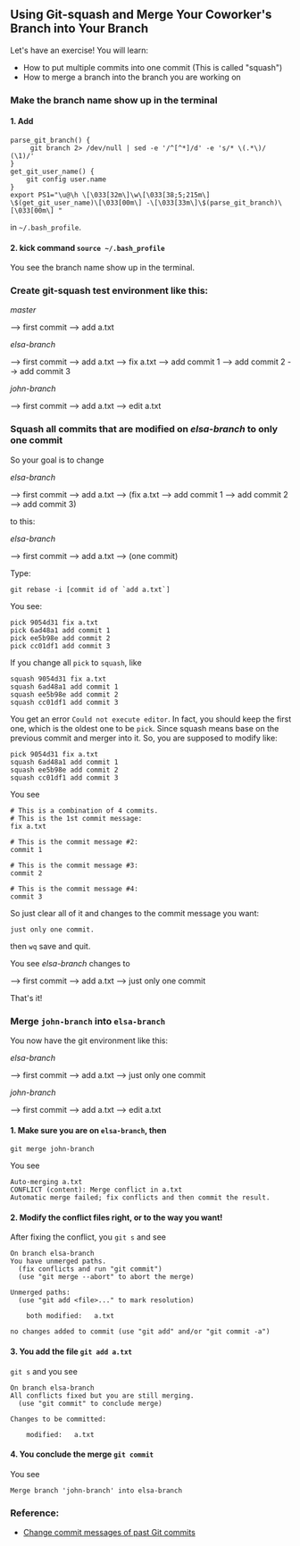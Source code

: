 Using Git-squash and Merge Your Coworker's Branch into Your Branch
---

Let's have an exercise! You will learn:
- How to put multiple commits into one commit (This is called "squash")
- How to merge a branch into the branch you are working on

### Make the branch name show up in the terminal

#### 1. Add

```
parse_git_branch() {
     git branch 2> /dev/null | sed -e '/^[^*]/d' -e 's/* \(.*\)/ (\1)/'
}
get_git_user_name() {
    git config user.name
}
export PS1="\u@\h \[\033[32m\]\w\[\033[38;5;215m\] \$(get_git_user_name)\[\033[00m\] -\[\033[33m\]\$(parse_git_branch)\[\033[00m\] "
```
in `~/.bash_profile`.

#### 2. kick command `source ~/.bash_profile`

You see the branch name show up in the terminal.

### Create git-squash test environment like this:

*master*

--> first commit --> add a.txt

*elsa-branch*

--> first commit --> add a.txt --> fix a.txt --> add commit 1 --> add commit 2 --> add commit 3

*john-branch*

--> first commit --> add a.txt --> edit a.txt


### Squash all commits that are modified on *elsa-branch* to only one commit

So your goal is to change

*elsa-branch*

--> first commit --> add a.txt --> (fix a.txt --> add commit 1 --> add commit 2 --> add commit 3)

to this:

*elsa-branch*

--> first commit --> add a.txt --> (one commit)

Type:

```
git rebase -i [commit id of `add a.txt`]
```

You see:
```
pick 9054d31 fix a.txt
pick 6ad48a1 add commit 1
pick ee5b98e add commit 2
pick cc01df1 add commit 3
```

If you change all `pick` to `squash`, like
```
squash 9054d31 fix a.txt
squash 6ad48a1 add commit 1
squash ee5b98e add commit 2
squash cc01df1 add commit 3
```

You get an error `Could not execute editor`. In fact, you should keep the first one, which is the oldest one to be `pick`.
Since squash means base on the previous commit and merger into it. So, you are supposed to modify like:

```
pick 9054d31 fix a.txt
squash 6ad48a1 add commit 1
squash ee5b98e add commit 2
squash cc01df1 add commit 3
```

You see
```
# This is a combination of 4 commits.
# This is the 1st commit message:
fix a.txt

# This is the commit message #2:
commit 1

# This is the commit message #3:
commit 2

# This is the commit message #4:
commit 3
```

So just clear all of it and changes to the commit message you want:

```
just only one commit.
```

then `wq` save and quit.

You see
*elsa-branch* changes to

--> first commit --> add a.txt --> just only one commit

That's it!

### Merge `john-branch` into `elsa-branch`

You now have the git environment like this:

*elsa-branch*

--> first commit --> add a.txt --> just only one commit

*john-branch*

--> first commit --> add a.txt --> edit a.txt

#### 1. Make sure you are on `elsa-branch`, then
```
git merge john-branch
```

You see
```
Auto-merging a.txt
CONFLICT (content): Merge conflict in a.txt
Automatic merge failed; fix conflicts and then commit the result.
```

#### 2. Modify the conflict files right, or to the way you want!

After fixing the conflict, you `git s` and see

```
On branch elsa-branch
You have unmerged paths.
  (fix conflicts and run "git commit")
  (use "git merge --abort" to abort the merge)

Unmerged paths:
  (use "git add <file>..." to mark resolution)

	both modified:   a.txt

no changes added to commit (use "git add" and/or "git commit -a")
```

#### 3. You add the file `git add a.txt`

`git s` and you see

```
On branch elsa-branch
All conflicts fixed but you are still merging.
  (use "git commit" to conclude merge)

Changes to be committed:

	modified:   a.txt
```

#### 4. You conclude the merge `git commit`

You see
```
Merge branch 'john-branch' into elsa-branch
```

### Reference:
- [Change commit messages of past Git commits][R1]

[R1]: https://makandracards.com/makandra/868-change-commit-messages-of-past-git-commits
